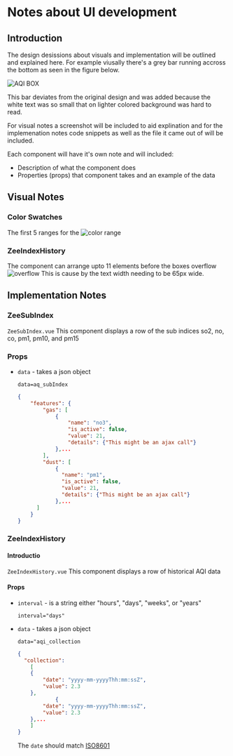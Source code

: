 # Notes about UI development

## Introduction

The design desissions about visuals and implementation will be outlined and explained here. For example viusally there's a grey bar running accross the bottom as seen in the figure below.

![AQI BOX](http://i.imgur.com/ynuxyYx.png)

This bar deviates from the original design and was added because the white text was so small that on lighter colored background was hard to read.

For visual notes a screenshot will be included to aid explination and for the implemenation notes code snippets as well as the file it came out of will be included.

Each component will have it's own note and will included:
* Description of what the component does
* Properties (props) that component takes and an example of the data

## Visual Notes
### Color Swatches
The first 5 ranges for the
![color range](http://i.imgur.com/wH5VPFO.png)
### ZeeIndexHistory
The component can arrange upto 11 elements before the boxes overflow
![overflow](http://i.imgur.com/52xO6Fl.png)
This is cause by the text width needing to be 65px wide.


## Implementation Notes

### ZeeSubIndex
`ZeeSubIndex.vue` This component displays a row of the sub indices so2, no, co, pm1, pm10, and pm15

### Props
* `data` - takes a json object

    `data=aq_subIndex`
    
    ```json
    {
        "features": {
            "gas": [
                {
                    "name": "no3",
                    "is_active": false,
                    "value": 21,
                    "details": {"This might be an ajax call"}
                },...
            ],
            "dust": [
                {
                  "name": "pm1",
                  "is_active": false,
                  "value": 21,
                  "details": {"This might be an ajax call"}
                },...
          ]
        }
    }
    ```
### ZeeIndexHistory

#### Introductio
`ZeeIndexHistory.vue` This component displays a row of historical AQI data

#### Props
* `interval` - is a string either "hours", "days", "weeks", or "years" 

    `interval="days"`
* `data` - takes a json object 
    
    `data="aqi_collection`

    ```json
    {
      "collection":
        [
        {
            "date": "yyyy-mm-yyyyThh:mm:ssZ",
            "value": 2.3
        },
                {
            "date": "yyyy-mm-yyyyThh:mm:ssZ",
            "value": 2.3
        },...
        ]
    }
  ```
  The `date` should match [ISO8601](https://en.wikipedia.org/wiki/ISO_8601)
